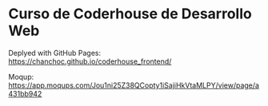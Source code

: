 # Curso de Coderhouse de Desarrollo Web

Deplyed with GitHub Pages:
https://chanchoc.github.io/coderhouse_frontend/

Moqup:
https://app.moqups.com/Jou1ni25Z38QCopty1iSajiHkVtaMLPY/view/page/a431bb942
